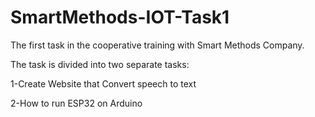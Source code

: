 # SmartMethods-IOT-Task1

The first task in the cooperative training with Smart Methods Company.

The task is divided into two separate tasks:

1-Create Website that Convert speech to text

2-How to run ESP32 on Arduino
